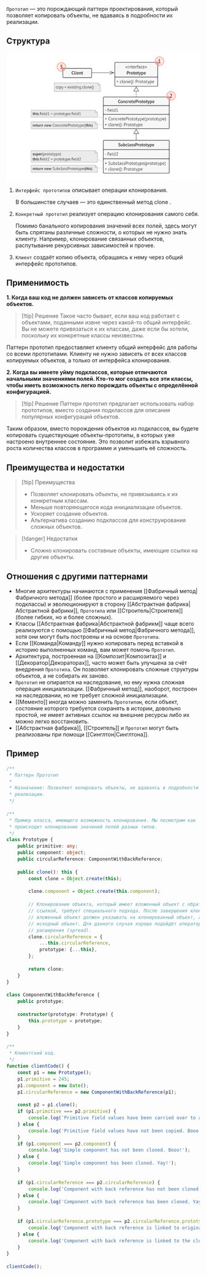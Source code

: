 `Прототип` — это порождающий паттерн проектирования, который позволяет копировать объекты, не вдаваясь в подробности их
реализации.

## Структура

![img.png](00%20-%20Hard/OOP/Patterns/Creational/Prototype/img.png)

1. `Интерфейс прототипов` описывает операции клонирования.

   В большинстве случаев — это единственный метод clone .

2. `Конкретный прототип` реализует операцию клонирования самого себя.

   Помимо банального копирования значений всех полей, здесь могут быть спрятаны различные сложности, о которых не нужно
   знать клиенту. Например, клонирование связанных объектов, распутывание рекурсивных зависимостей и прочее.
3. `Клиент` создаёт копию объекта, обращаясь к нему через общий интерфейс прототипов.

## Применимость

**1. Когда ваш код не должен зависеть от классов копируемых объектов.**
>[!tip] Решение
>Такое часто бывает, если ваш код работает с объектами, поданными извне через какой-то общий интерфейс. Вы не можете
привязаться к их классам, даже если бы хотели, поскольку их конкретные классы неизвестны.
>
Паттерн прототип предоставляет клиенту общий интерфейс для работы со всеми прототипами. Клиенту не нужно зависеть от
всех классов копируемых объектов, а только от интерфейса клонирования.

**2. Когда вы имеете уйму подклассов, которые отличаются начальными значениями полей. Кто-то мог создать все эти классы,
чтобы иметь возможность легко порождать объекты с определённой конфигурацией.**
>[!tip] Решение
>Паттерн прототип предлагает использовать набор прототипов, вместо создания подклассов для описания популярных
конфигураций объектов.
>
Таким образом, вместо порождения объектов из подклассов, вы будете копировать существующие объекты-прототипы, в которых
уже настроено внутреннее состояние. Это позволит избежать взрывного роста количества классов в программе и уменьшить её
сложность.
## Преимущества и недостатки

>[!tip] Преимущества
>* Позволяет клонировать объекты, не привязываясь к их конкретным классам.
>* Меньше повторяющегося кода инициализации объектов.
>* Ускоряет создание объектов.
>* Альтернатива созданию подклассов для конструирования сложных объектов.

>[!danger] Недостатки
>* Сложно клонировать составные объекты, имеющие ссылки на другие объекты.
## Отношения с другими паттернами

* Многие архитектуры начинаются с применения [[Фабричный метод|Фабричного метода]] (более простого и расширяемого через подклассы) и эволюционируют в сторону [[Абстрактная фабрика|Абстрактной фабрики]], `Прототипа` или [[Строитель|Строителя]] (более гибких, но и более сложных).
* Классы [[Абстрактная фабрика|Абстрактной фабрикм]] чаще всего реализуются с помощью  [[Фабричный метод|Фабричного метода]], хотя они могут быть построены и на основе `Прототипа`.
* Если [[Команда|Команду]] нужно копировать перед вставкой в историю выполненных команд, вам может помочь `Прототип`.
* Архитектура, построенная на [[Композит|Композитах]] и [[Декоратор|Декораторах]], часто может быть улучшена за счёт внедрения `Прототипа`. Он позволяет клонировать сложные структуры объектов, а не собирать их заново.
* `Прототип` не опирается на наследование, но ему нужна сложная операция
  инициализации. [[Фабричный метод]], наоборот, построен на наследовании, но не требует сложной инициализации.
* [[Мементо]] иногда можно заменить `Прототипом`, если объект, состояние которого требуется сохранять в истории, довольно простой, не имеет активных ссылок на внешние ресурсы либо их можно легко восстановить.
* [[Абстрактная фабрика]], [[Строитель]] и `Прототип` могут быть реализованы при
  помощи [[Синглтон|Синглтона]].

## Пример

```ts
/**
 * Паттерн Прототип
 *
 * Назначение: Позволяет копировать объекты, не вдаваясь в подробности их
 * реализации.
 */

/**
 * Пример класса, имеющего возможность клонирования. Мы посмотрим как
 * происходит клонирование значений полей разных типов.
 */
class Prototype {
    public primitive: any;
    public component: object;
    public circularReference: ComponentWithBackReference;

    public clone(): this {
        const clone = Object.create(this);

        clone.component = Object.create(this.component);

        // Клонирование объекта, который имеет вложенный объект с обратной
        // ссылкой, требует специального подхода. После завершения клонирования
        // вложенный объект должен указывать на клонированный объект, а не на
        // исходный объект. Для данного случая хорошо подойдёт оператор
        // расширения (spread).
        clone.circularReference = {
            ...this.circularReference,
            prototype: {...this},
        };

        return clone;
    }
}

class ComponentWithBackReference {
    public prototype;

    constructor(prototype: Prototype) {
        this.prototype = prototype;
    }
}

/**
 * Клиентский код.
 */
function clientCode() {
    const p1 = new Prototype();
    p1.primitive = 245;
    p1.component = new Date();
    p1.circularReference = new ComponentWithBackReference(p1);

    const p2 = p1.clone();
    if (p1.primitive === p2.primitive) {
        console.log('Primitive field values have been carried over to a clone. Yay!');
    } else {
        console.log('Primitive field values have not been copied. Booo!');
    }
    if (p1.component === p2.component) {
        console.log('Simple component has not been cloned. Booo!');
    } else {
        console.log('Simple component has been cloned. Yay!');
    }

    if (p1.circularReference === p2.circularReference) {
        console.log('Component with back reference has not been cloned. Booo!');
    } else {
        console.log('Component with back reference has been cloned. Yay!');
    }

    if (p1.circularReference.prototype === p2.circularReference.prototype) {
        console.log('Component with back reference is linked to original object. Booo!');
    } else {
        console.log('Component with back reference is linked to the clone. Yay!');
    }
}

clientCode();
```